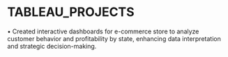 # TABLEAU_PROJECTS


•	Created interactive dashboards for e-commerce store to analyze customer behavior and profitability by state, enhancing data interpretation and strategic decision-making.
